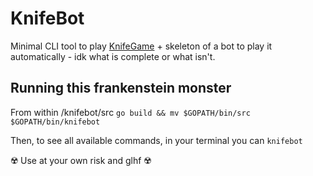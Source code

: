 # KnifeBot
Minimal CLI tool to play [KnifeGame](https://app.knifegame.xyz/) + skeleton of a bot to play it automatically - idk what is complete or what isn't.

## Running this frankenstein monster
From within /knifebot/src
`go build && mv $GOPATH/bin/src $GOPATH/bin/knifebot`

Then, to see all available commands, in your terminal you can
`knifebot`

☢️ Use at your own risk and glhf ☢️